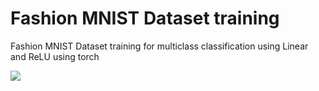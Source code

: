 # Fashion MNIST Dataset training
Fashion MNIST Dataset training for multiclass classification using Linear and ReLU using torch


<img align="center" src="https://github.com/deepakpillai/FasionMNISTDatasetTraining/blob/main/Result.png?raw=true" />

